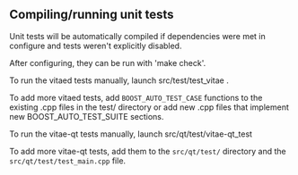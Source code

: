 Compiling/running unit tests
------------------------------------

Unit tests will be automatically compiled if dependencies were met in configure
and tests weren't explicitly disabled.

After configuring, they can be run with 'make check'.

To run the vitaed tests manually, launch src/test/test_vitae .

To add more vitaed tests, add `BOOST_AUTO_TEST_CASE` functions to the existing
.cpp files in the test/ directory or add new .cpp files that
implement new BOOST_AUTO_TEST_SUITE sections.

To run the vitae-qt tests manually, launch src/qt/test/vitae-qt_test

To add more vitae-qt tests, add them to the `src/qt/test/` directory and
the `src/qt/test/test_main.cpp` file.
